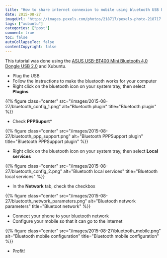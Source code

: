 ```yaml
---
title: "How to share internet connexion to mobile using bluetooth USB key"
date: 2015-08-27
imageUrl: "https://images.pexels.com/photos/218717/pexels-photo-218717.jpeg?w=1260&h=750&auto=compress&cs=tinysrgb"
tags: ["xubuntu"]
categories: ["post"]
comment: true
toc: false
autoCollapseToc: false
contentCopyright: false
---
```


This tutorial was done using the [ASUS USB-BT400 Mini Bluetooth 4,0 Dongle USB 2,0](http://www.amazon.fr/gp/product/B00CM83SC0)
and Xubuntu.

<!--more-->

* Plug the USB
* Follow the instructions to make the bluetooth works for your computer
* Right click on the bluetooth icon on your system tray, then select **Plugins**

{{% figure class="center" src="/images/2015-08-27/bluetooth_config_1.png" alt="Bluetooth plugin" title="Bluetooth plugin" %}}

* Check **PPPSuport***

{{% figure class="center" src="/images/2015-08-27/bluetooth_ppp_support.png" alt="Bluetooth PPPSupport plugin" title="Bluetooth PPPSupport plugin" %}}

* Right click on the bluetooth icon on your system tray, then select **Local services**

{{% figure class="center" src="/images/2015-08-27/bluetooth_config_2.png" alt="Bluetooth local services" title="Bluetooth local services" %}}

* In the **Network** tab, check the checkbox

{{% figure class="center" src="/images/2015-08-27/bluetooth_network_parameters.png" alt="Bluetooth network parameters" title="Bluetoot network" %}}

* Connect your phone to your bluetooth network
* Configure your mobile so that it can go to the internet

{{% figure class="center" src="/images/2015-08-27/bluetooth_mobile.png" alt="Bluetooth mobile configuration" title="Bluetooth mobile configuration" %}}

* Profit!
